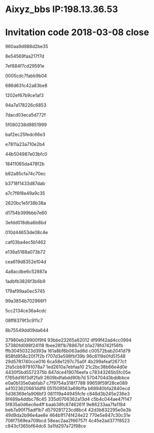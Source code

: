 # Aixyz_bbs IP:198.13.36.53

# Invitation code  2018-03-08 close
960aa9d988d2be35

8e54569faa217f7d

7ef884f7cd29591e

0005cdc7fabb9b04

686d631c42a83be8

1202ef67b9ce1af3

94a7a178226c6853

7dacd03eca5d772f

5f080238d9851999

baf2ec25fedc66e3

e7811a23a710e2b4

44b504987e03bfc0

18411065da478f2b

b82a85cfa74c70ec

b3718f1433d87dab

a7c7f6f8e49a9c35

2620bc1e5f38b38a

d1754b399bbb7e60

3efdd018dba6b8bd

010d44653de08c4e

caf03ba4ec5b1462

e138a5188a073b72

cea619d8352e104d

4a8acdbe6c52887a

1adbfb3826f3b6b9

179af99aa0ec5745

99a3854b702966f1

5cc2134ce36a4cdc

08ff8379f3c911c7

8b75549dd09da644


37980eb29900f9f4
93bbe23265a62012
df99f42ad4cc0994
57380fd098f24118
fbee28f1b78867bf
b1a278fd742f56fb
ffb30450323d393a
161a8bf6b063ad8d
c00572bab2041d79
858fd958c20f7f2b
f707d3e598fbf39b
96c6119e0fd51548
29d5781740cce016
6ca58e1297c75a0f
4b299afeaf2677c1
2fa5cbb9791078a7
1ed2610a7ebfaa10
21c2bc38b66e4d0e
4430f5bd5572375b
847dce419076eefa
c78343265b5fc05e
f765dd16f3df2fa9
2609bdfabdd90b7d
5704704d3bddbbce
e0a0b135e0abfab7
c7f9754a318f7788
99659f59f28ce089
a41023620661ddf8
051509563a69b1fa
b68940bfa2840ecd
5d36369e1a906bf3
061119a44945fcfe
c848d3b245e236e3
8f489a4ddbc78c45
335d0706362a13d4
c5b4c044ae47f147
5f835a0d6ec6e4ff
baab38fc8746261f
9e86233aa7fa1184
beb7a90f75adf1b7
d579281723cd8bc4
42d3b832295e0e3b
49d9da2b96e4ae8e
464b1f174f424e22
770e5e847c30c31e
706f7569ea709bcd
58eac2aa2f66757f
4c45e2ad377f8523
c843cf365bf64dc6
3a1fd297a72f98ce

